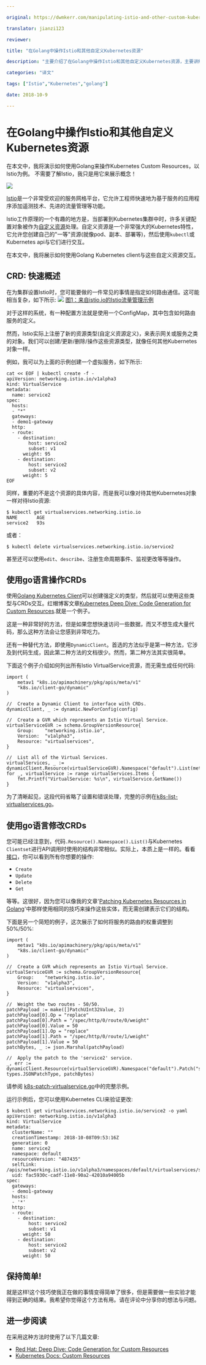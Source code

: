 ```yaml
---

original: https://dwmkerr.com/manipulating-istio-and-other-custom-kubernetes-resources-in-golang

translator: jianzi123

reviewer: 

title: "在Golang中操作Istio和其他自定义Kubernetes资源"

description: "主要介绍了在Golang中操作Istio和其他自定义Kubernetes资源，主要讲解了除go-client之外的另一种方法。"

categories: "译文"

tags: ["Istio","Kubernetes","golang"]

date: 2018-10-9

---
```


# 在Golang中操作Istio和其他自定义Kubernetes资源



在本文中，我将演示如何使用Golang来操作Kubernetes Custom Resources，以Istio为例。 不需要了解Istio，我只是用它来展示概念！

![](https://ws2.sinaimg.cn/large/006tNbRwly1fw6t0va3vij30xc0es0ve.jpg)


[Istio](https://istio.io/)是一个非常受欢迎的服务网格平台，它允许工程师快速地为基于服务的应用程序添加遥测技术、先进的流量管理等功能。

Istio工作原理的一个有趣的地方是，当部署到Kubernetes集群中时，许多关键配置对象被作为[自定义资源](https://kubernetes.io/docs/concepts/extend-kubernetes/api-extension/custom-resources/)处理。自定义资源是一个非常强大的Kubernetes特性，它允许您创建自己的"一等"资源(就像pod、副本、部署等)，然后使用`kubectl`或Kubernetes api与它们进行交互。

在本文中，我将展示如何使用Golang Kubernetes client与这些自定义资源交互。

## CRD: 快速概述

在为集群设置Istio时，您可能要做的一件常见的事情是指定如何路由通信。这可能相当复杂，如下所示:
![](https://ws3.sinaimg.cn/large/006tNbRwly1fw6uekpw5sj30qo0k0gne.jpg)
[图1：来自istio.io的Istio流量管理示例](https://istio.io/docs/concepts/traffic-management/)

对于这样的系统，有一种配置方法就是使用一个ConfigMap，其中包含如何路由服务的定义。

然而，Istio实际上注册了新的资源类型(自定义资源定义)，来表示网关或服务之类的对象。我们可以创建/更新/删除/操作这些资源类型，就像任何其他Kubernetes对象一样。

例如，我可以为上面的示例创建一个虚拟服务，如下所示:

```
cat << EOF | kubectl create -f -
apiVersion: networking.istio.io/v1alpha3
kind: VirtualService
metadata:
  name: service2
spec:
  hosts:
  - "*"
  gateways:
  - demo1-gateway
  http:
  - route:
    - destination:
        host: service2
        subset: v1
      weight: 95
    - destination:
        host: service2
        subset: v2
      weight: 5
EOF
```

同样，重要的不是这个资源的具体内容，而是我可以像对待其他Kubernetes对象一样对待Istio资源:

```
$ kubectl get virtualservices.networking.istio.io
NAME       AGE
service2   93s
```

或者：

```
$ kubectl delete virtualservices.networking.istio.io/service2
```

甚至还可以使用`edit`、`describe`、注册生命周期事件、监视更改等等操作。

## 使用go语言操作CRDs

使用[Golang Kubernetes Client](https://github.com/kubernetes/client-go)可以创建强定义的类型，然后就可以使用这些类型与CRDs交互。红帽博客文章[Kubernetes Deep Dive: Code Generation for Custom Resources](https://blog.openshift.com/kubernetes-deep-dive-code-generation-customresources/).就是一个例子。



这是一种非常好的方法，但是如果您想快速访问一些数据，而又不想生成大量代码，那么这种方法会让您感到非常吃力。



还有一种替代方法，即使用`DynamicClient`。首选的方法似乎是第一种方法，它涉及到代码生成，因此第二种方法的文档很少。然而，第二种方法其实很简单。



下面这个例子介绍如何列出所有Istio VirtualService资源，而无需生成任何代码:

```
import (
	metav1 "k8s.io/apimachinery/pkg/apis/meta/v1"
	"k8s.io/client-go/dynamic"
)

//  Create a Dynamic Client to interface with CRDs.
dynamicClient, _ := dynamic.NewForConfig(config)

//  Create a GVR which represents an Istio Virtual Service.
virtualServiceGVR := schema.GroupVersionResource{
	Group:    "networking.istio.io",
	Version:  "v1alpha3",
	Resource: "virtualservices",
}

//  List all of the Virtual Services.
virtualServices, _ := dynamicClient.Resource(virtualServiceGVR).Namespace("default").List(metav1.ListOptions{})
for _, virtualService := range virtualServices.Items {
	fmt.Printf("VirtualService: %s\n", virtualService.GetName())
}
```

为了清晰起见，这段代码省略了设置和错误处理，完整的示例在[k8s-list-virtualservices.go](https://gist.github.com/dwmkerr/09ac0fd98595460456e17d5ef0c77667)。

## 使用go语言修改CRDs

您可能已经注意到，代码`.Resource().Namespace().List()`与Kubernetes `Clientset`进行API调用时使用的结构非常相似。实际上，本质上是一样的。看看[接口](https://github.com/kubernetes/client-go/blob/master/dynamic/interface.go)，你可以看到所有你想要的操作:

- `Create`
- `Update`
- `Delete`
- `Get`

等等。这很好，因为您可以像我的文章'[Patching Kubernetes Resources in Golang](https://www.dwmkerr.com/patching-kubernetes-resources-in-golang/)'中那样使用相同的技巧来操作这些实体，而无需创建表示它们的结构。



下面是另一个简短的例子，这次展示了如何将服务的路由的权重调整到50%/50%:

```
import (
	metav1 "k8s.io/apimachinery/pkg/apis/meta/v1"
	"k8s.io/client-go/dynamic"
)

//  Create a GVR which represents an Istio Virtual Service.
virtualServiceGVR := schema.GroupVersionResource{
	Group:    "networking.istio.io",
	Version:  "v1alpha3",
	Resource: "virtualservices",
}

//  Weight the two routes - 50/50.
patchPayload := make([]PatchUInt32Value, 2)
patchPayload[0].Op = "replace"
patchPayload[0].Path = "/spec/http/0/route/0/weight"
patchPayload[0].Value = 50
patchPayload[1].Op = "replace"
patchPayload[1].Path = "/spec/http/0/route/1/weight"
patchPayload[1].Value = 50
patchBytes, _ := json.Marshal(patchPayload)

//  Apply the patch to the 'service2' service.
_, err := dynamicClient.Resource(virtualServiceGVR).Namespace("default").Patch("service2", types.JSONPatchType, patchBytes)
```

请参阅 [k8s-patch-virtualservice.go](https://gist.github.com/dwmkerr/7332888e092156ce8ce4ea551b0c321f)中的完整示例。

运行示例后，您可以使用Kubernetes CLI来验证更改:

```
$ kubectl get virtualservices.networking.istio.io/service2 -o yaml
apiVersion: networking.istio.io/v1alpha3
kind: VirtualService
metadata:
  clusterName: ""
  creationTimestamp: 2018-10-08T09:53:16Z
  generation: 0
  name: service2
  namespace: default
  resourceVersion: "487435"
  selfLink: /apis/networking.istio.io/v1alpha3/namespaces/default/virtualservices/service2
  uid: fac5930c-cadf-11e8-90a2-42010a94005b
spec:
  gateways:
  - demo1-gateway
  hosts:
  - '*'
  http:
  - route:
    - destination:
        host: service2
        subset: v1
      weight: 50
    - destination:
        host: service2
        subset: v2
      weight: 50
```



## 保持简单!

就是这样!这个技巧使我正在做的事情变得简单了很多，但是需要做一些实验才能得到正确的结果。我希望你觉得这个方法有用。请在评论中分享你的想法与问题。



## 进一步阅读

在采用这种方法时使用了以下几篇文章:

- [Red Hat: Deep Dive: Code Generation for Custom Resources](https://blog.openshift.com/kubernetes-deep-dive-code-generation-customresources/)
- [Kubernetes Docs: Custom Resources](https://kubernetes.io/docs/concepts/extend-kubernetes/api-extension/custom-resources/)
